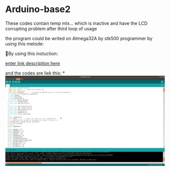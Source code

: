 # Arduino-base2
These codes contain temp  mlx... which is inactive and have the LCD corrupting problem after third loop of usage


the program could be writed on Atmega32A by stk500 programmer by using this metode:

‌ِBy using this instuction:

[enter link description here][1]

and the codes are liek this:
 *![Alt text](./Screenshot%20from%202020-08-27%2019-33-45.png "Arduin IDE Screenshot")



  [1]: https://dmf313.ir/%D8%B1%D9%88%D8%B4-%D9%87%D8%A7%DB%8C-%D8%A7%D8%B3%D8%AA%D8%AE%D8%B1%D8%A7%D8%AC-hex-%D8%A7%D8%B2-%D9%86%D8%B1%D9%85-%D8%A7%D9%81%D8%B2%D8%A7%D8%B1-%D8%A2%D8%B1%D8%AF%D9%88%DB%8C%D9%86%D9%88/
